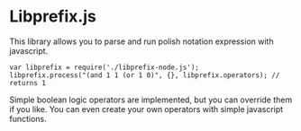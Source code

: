 # Libprefix.js

This library allows you to parse and run polish notation expression with javascript.  

    var libprefix = require('./libprefix-node.js');
    libprefix.process("(and 1 1 (or 1 0)", {}, libprefix.operators); // returns 1

Simple boolean logic operators are implemented, but you can override them if you like. You can even create your own operators with simple javascript functions.

